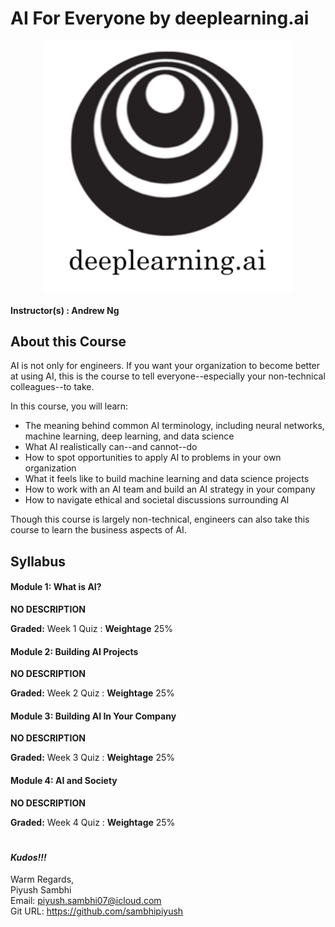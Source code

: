# AI For Everyone by deeplearning.ai

<p align="center">
  <a href="javascript:void(0)" rel="noopener">
 <img width=400px  src="deeplearning-logo.png" alt="deeplearning-logo"></a>
</p>

#### Instructor(s) : Andrew Ng

## About this Course

AI is not only for engineers. If you want your organization to become better at using AI, this is the course to tell everyone--especially your non-technical colleagues--to take. 

In this course, you will learn:

- The meaning behind common AI terminology, including neural networks, machine learning, deep learning, and data science
- What AI realistically can--and cannot--do
- How to spot opportunities to apply AI to problems in your own organization
- What it feels like to build machine learning and data science projects
- How to work with an AI team and build an AI strategy in your company
- How to navigate ethical and societal discussions surrounding AI

Though this course is largely non-technical, engineers can also take this course to learn the business aspects of AI.

## Syllabus

#### Module 1: What is AI?

__NO DESCRIPTION__

**Graded:** Week 1 Quiz : __Weightage__ 25%

#### Module 2: Building AI Projects

__NO DESCRIPTION__

**Graded:** Week 2 Quiz : __Weightage__ 25%

#### Module 3: Building AI In Your Company

__NO DESCRIPTION__

**Graded:** Week 3 Quiz : __Weightage__ 25%

#### Module 4: AI and Society

__NO DESCRIPTION__

**Graded:** Week 4 Quiz : __Weightage__ 25%

#
#
#### ***Kudos!!!***

Warm Regards, \
Piyush Sambhi \
Email: piyush.sambhi07@icloud.com \
Git URL: https://github.com/sambhipiyush
